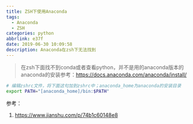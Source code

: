 ```yaml
---
title: ZSH下使用Anaconda
tags:
  - Anaconda
  - ZSH
categories: python
abbrlink: e37f
date: 2019-06-30 10:09:58
description: Anaconda在zsh下无法找到
---
```


> 在zsh下面找不到conda或者查看python，并不是用的anaconda版本的
> anaconda的安装参考：https://docs.anaconda.com/anaconda/install/
```sh
# 编辑zshrc文件，将下面这句加到zshrc中；anaconda_home为anaconda的安装目录
export PATH="[anaconda_home]/bin:$PATH"
```
参考：
1. https://www.jianshu.com/p/74b1c60148e8